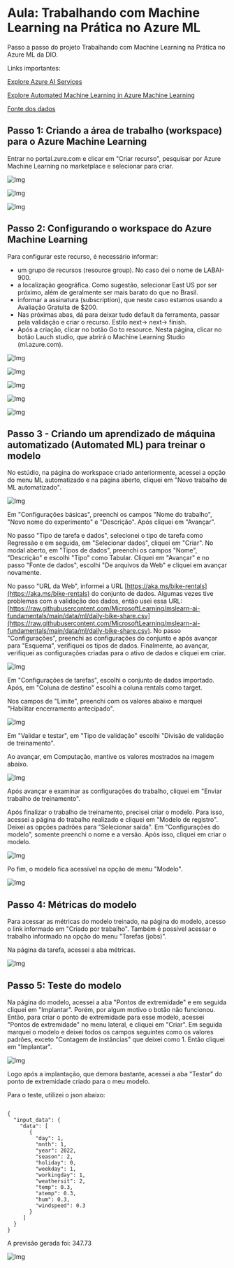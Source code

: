 # Aula: Trabalhando com Machine Learning na Prática no Azure ML

Passo a passo do projeto Trabalhando com Machine Learning na Prática no Azure ML da DIO.

Links importantes:

[Explore Azure AI Services](https://microsoftlearning.github.io/mslearn-ai-fundamentals/Instructions/Labs/02-content-safety.html)

[Explore Automated Machine Learning in Azure Machine Learning](https://microsoftlearning.github.io/mslearn-ai-fundamentals/Instructions/Labs/01-machine-learning.html)

[Fonte dos dados](https://aka.ms/bike-rentals)

## Passo 1: Criando a área de trabalho (workspace) para o Azure Machine Learning

Entrar no portal.zure.com e clicar em "Criar recurso", pesquisar por Azure Machine Learning no marketplace e selecionar para criar.

![Img](./imgs/img001.png)

![Img](./imgs/img002.png)

![Img](./imgs/img003.png)

## Passo 2: Configurando o workspace do Azure Machine Learning

Para configurar este recurso, é necessário informar:
* um grupo de recursos (resource group). No caso dei o nome de LABAI-900.
* a localização geográfica. Como sugestão, selecionar East US por ser próximo, além de geralmente ser mais barato do que no Brasil.
* informar a assinatura (subscription), que neste caso estamos usando a Avaliação Gratuita de $200.
* Nas próximas abas, dá para deixar tudo default da ferramenta, passar pela validação e criar o recurso. Estilo next-> next-> finish.
* Após a criação, clicar no botão Go to resource. Nesta página, clicar no botão Lauch studio, que abrirá o Machine Learning Studio (ml.azure.com).

![Img](./imgs/img004.png)

![Img](./imgs/img005.png)

![Img](./imgs/img006.png)

![Img](./imgs/img007.png)

![Img](./imgs/img008.png)

## Passo 3 - Criando um aprendizado de máquina automatizado (Automated ML) para treinar o modelo

No estúdio, na página do workspace criado anteriormente, acessei a opção do menu ML automatizado e na página aberto, cliquei em "Novo trabalho de ML automatizado".

![Img](./imgs/img5.gif)

Em "Configurações básicas", preenchi os campos "Nome do trabalho", "Novo nome do experimento" e "Descrição". Após cliquei em "Avançar".

No passo "Tipo de tarefa e dados", selecionei o tipo de tarefa como Regressão e em seguida, em "Selecionar dados", cliquei em "Criar". No modal aberto, em "Tipos de dados", preenchi os campos "Nome", "Descrição" e escolhi "Tipo" como Tabular. Cliquei em "Avançar" e no passo "Fonte de dados", escolhi "De arquivos da Web" e cliquei em avançar novamente.

No passo "URL da Web", informei a URL [https://aka.ms/bike-rentals](https://aka.ms/bike-rentals) do conjunto de dados. Algumas vezes tive problemas com a validação dos dados, então usei essa URL: [https://raw.githubusercontent.com/MicrosoftLearning/mslearn-ai-fundamentals/main/data/ml/daily-bike-share.csv](https://raw.githubusercontent.com/MicrosoftLearning/mslearn-ai-fundamentals/main/data/ml/daily-bike-share.csv). No passo "Configurações", preenchi as configurações do conjunto e após avançar para "Esquema", verifiquei os tipos de dados. Finalmente, ao avançar, verifiquei as configurações criadas para o ativo de dados e cliquei em criar.

![Img](./imgs/img6.gif)

Em "Configurações de tarefas", escolhi o conjunto de dados importado. Após, em "Coluna de destino" escolhi a coluna rentals como target.

Nos campos de "Limite", preenchi com os valores abaixo e marquei "Habilitar encerramento antecipado".

![Img](./imgs/img7.png)

Em "Validar e testar", em "Tipo de validação" escolhi "Divisão de validação de treinamento".

Ao avançar, em Computação, mantive os valores mostrados na imagem abaixo.

![Img](./imgs/img8.png)

Após avançar e examinar as configurações do trabalho, cliquei em "Enviar trabalho de treinamento".

Após finalizar o trabalho de treinamento, precisei criar o modelo. Para isso, acessei a página do trabalho realizado e cliquei em "Modelo de registro". Deixei as opções padrões para "Selecionar saída". Em "Configurações do modelo", somente preenchi o nome e a versão. Após isso, cliquei em criar o modelo.

![Img](./imgs/img12.gif)

Po fim, o modelo fica acessível na opção de menu "Modelo".

![Img](./imgs/img9.png)

## Passo 4: Métricas do modelo

Para acessar as métricas do modelo treinado, na página do modelo, acesso o link informado em "Criado por trabalho". Também é possível acessar o trabalho informado na opção do menu "Tarefas (jobs)".

Na página da tarefa, acessei a aba métricas.

![Img](./imgs/img10.gif)

## Passo 5: Teste do modelo

Na página do modelo, acessei a aba "Pontos de extremidade" e em seguida cliquei em "Implantar". Porém, por algum motivo o botão não funcionou. Então, para criar o ponto de extremidade para esse modelo, acessei "Pontos de extremidade" no menu lateral, e cliquei em "Criar". Em seguida marquei o modelo e deixei todos os campos seguintes como os valores padrões, exceto "Contagem de instâncias" que deixei como 1. Então cliquei em "Implantar".

![Img](./imgs/img13.gif)

Logo após a implantação, que demora bastante, acessei a aba "Testar" do ponto de extremidade criado para o meu modelo.

Para o teste, utilizei o json abaixo:

<code>
{
  "input_data": {
    "data": [
       {
         "day": 1,
         "mnth": 1,   
         "year": 2022,
         "season": 2,
         "holiday": 0,
         "weekday": 1,
         "workingday": 1,
         "weathersit": 2, 
         "temp": 0.3, 
         "atemp": 0.3,
         "hum": 0.3,
         "windspeed": 0.3 
       }
     ]
  }
}
</code>

A previsão gerada foi: 347.73

![Img](./imgs/img11.png)
